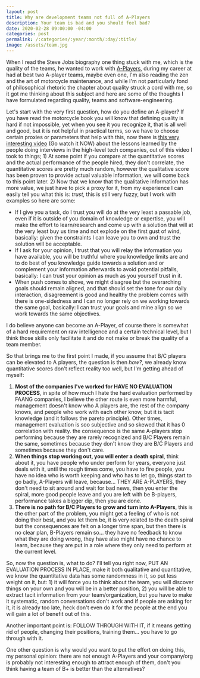 ```yaml
---
layout: post
title: Why are development teams not full of A-Players
description: Your team is bad and you should feel bad?
date: 2020-02-28 09:00:00 -04:00
categories: post
permalink: /:categories/:year/:month/:day/:title/
image: /assets/team.jpg
---
```


When I read the Steve Jobs biography one thing stuck with me, which is the quality of the teams, he wanted to work with [A-Players](https://www.youtube.com/watch?v=wTgQ2PBiz-g), during my career at had at best two A-player teams, maybe even one, I'm also reading the zen and the art of motorcycle maintenance, and while I'm not particularly fond of philosophical rhetoric the chapter about quality struck a cord with me, so it got me thinking about this subject and here are some of the thoughts I have formulated regarding quality, teams and software-engineering.

Let's start with the very first question, how do you define an A-player? If you have read the motorcycle book you will know that defining quality is hard if not impossible, yet when you see it you recognize it, that is all well and good, but it is not helpful in practical terms, so we have to choose certain proxies or parameters that help with this, now there is [this very interesting video](https://www.youtube.com/watch?v=r8RxkpUvxK0) (Go watch it NOW) about the lessons learned by the people doing interviews in the high-level tech companies, out of this video I took to things; 1) At some point if you compare at the quantitative scores and the actual performance of the people hired, they don't correlate, the quantitative scores are pretty much random, however the qualitative score has been proven to provide actual valuable information, we will come back to this point later. 2) Now that we know that the qualitative information has more value, we just have to pick a proxy for it, from my experience I can easily tell you what this is: _trust_, this is still very fuzzy, but I work with examples so here are some:

- If I give you a task, do I trust you will do at the very least a passable job, even if it is outside of you domain of knowledge or expertise, you will make the effort to learn/research and come up with a solution that will at the very least buy us time and not explode on the first gust of wind, basically: given the constraints I can leave you to own and trust the solution will be acceptable.
- If I ask for your opinion, I trust that you will relay the information you have available, you will be truthful where you knowledge limits are and to do best of you knowledge guide towards a solution and or complement your information afterwards to avoid potential pitfalls, basically: I can trust your opinion as much as you yourself trust in it.
- When push comes to shove, we might disagree but the overarching goals should remain aligned, and that should set the tone for our daily interaction, disagreement is good and healthy the problem comes with there is one-sidedness and I can no longer rely on we working towards the same goal, basically: I can trust your goals and mine align so we work towards the same objectives.

I do believe anyone can become an A-Player, of course there is somewhat of a hard requirement on raw intelligence and a certain technical level, but I think those skills only facilitate it and do not make or break the quality of a team member.

So that brings me to the first point I made, if you assume that B/C players can be elevated to A players, the question is then _how?_, we already know quantitative scores don't reflect reality too well, but I'm getting ahead of myself:

1. **Most of the companies I've worked for HAVE NO EVALUATION PROCESS**, in spite of how much I hate the hard evaluation performed by FAANG companies, I believe the other route is even more harmful, management doesn't know who A players are, the rest of the company knows, and people who work with each other know, but it is tacit knowledge (and it follows the pareto principle). Other times, management evaluation is soo subjective and so skewed that it has 0 correlation with reality. the consequence is the same A-players stop performing because they are rarely recognized and B/C Players remain the same, sometimes because they don't know they are B/C Players and sometimes because they don't care.
2. **When things stop working out, you will enter a death spiral**, think about it, you have people who under perform for years, everyone just deals with it, until the rough times come, you have to fire people, you have no idea who is worth keeping and who has to let go, things start to go badly, A-Players will leave, because... THEY ARE A-PLAYERS, they don't need to sit around and wait for bad news, then you enter the spiral, more good people leave and you are left with be B-players, performance takes a bigger dip, then you are done.
3. **There is no path for B/C Players to grow and turn into A-Players**, this is the other part of the problem, you might get a feeling of who is not doing their best, and you let them be, it is very related to the death spiral but the consequences are felt on a longer time span, but then there is no clear plan, B-Players remain so... they have no feedback to know what they are doing wrong, they have also might have no chance to learn, because they are put in a role where they only need to perform at the current level.

So, now the question is, what to do? I'll tell you right now, PUT AN EVALUATION PROCESS IN PLACE, make it both qualitative and quantitative, we know the quantitative data has some randomness in it, so put less weight on it, but: 1) it will force you to think about the team, you will discover things on your own and you will be in a better position, 2) you will be able to extract tacit information from your team/organization, but you have to make it systematic, random conversations don't work and if people are asking for it, it is already too late, heck don't even do it for the people at the end you will gain a lot of benefit out of this.

Another important point is: FOLLOW THROUGH WITH IT, if it means getting rid of people, changing their positions, training them... you have to go through with it.

One other question is why would you want to put the effort on doing this, my personal opinion: there are not enough A-Players and your company/org is probably not interesting enough to attract enough of them, don't you think having a team of B+ is better than the alternatives?
